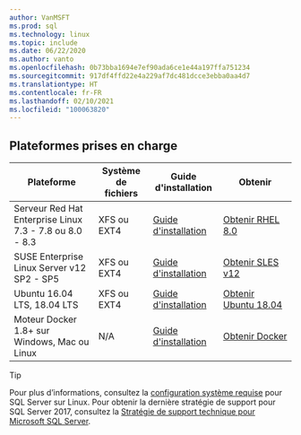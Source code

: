 ```yaml
---
author: VanMSFT
ms.prod: sql
ms.technology: linux
ms.topic: include
ms.date: 06/22/2020
ms.author: vanto
ms.openlocfilehash: 0b73bba1694e7ef90ada6ce1e44a197ffa751234
ms.sourcegitcommit: 917df4ffd22e4a229af7dc481dcce3ebba0aa4d7
ms.translationtype: HT
ms.contentlocale: fr-FR
ms.lasthandoff: 02/10/2021
ms.locfileid: "100063820"
---
```

## <a name="supported-platforms"></a>Plateformes prises en charge

| Plateforme | Système de fichiers | Guide d'installation | Obtenir |
|-----|-----|-----|-----|
| Serveur Red Hat Enterprise Linux 7.3 - 7.8 ou 8.0 - 8.3 | XFS ou EXT4 | [Guide d'installation](../linux/quickstart-install-connect-red-hat.md) | [Obtenir RHEL 8.0](https://access.redhat.com/products/red-hat-enterprise-linux/evaluation) |
| SUSE Enterprise Linux Server v12 SP2 - SP5 | XFS ou EXT4 | [Guide d'installation](../linux/quickstart-install-connect-suse.md) | [Obtenir SLES v12](https://www.suse.com/products/server) |
| Ubuntu 16.04 LTS, 18.04 LTS | XFS ou EXT4 | [Guide d'installation](../linux/quickstart-install-connect-ubuntu.md) | [Obtenir Ubuntu 18.04](http://releases.ubuntu.com/bionic/) |
| Moteur Docker 1.8+ sur Windows, Mac ou Linux | N/A | [Guide d'installation](../linux/quickstart-install-connect-docker.md) | [Obtenir Docker](https://www.docker.com/get-started) |

> [!TIP]
> Pour plus d’informations, consultez la [configuration système requise](../linux/sql-server-linux-setup.md#system) pour SQL Server sur Linux. Pour obtenir la dernière stratégie de support pour SQL Server 2017, consultez la [Stratégie de support technique pour Microsoft SQL Server](https://support.microsoft.com/help/4047326/support-policy-for-microsoft-sql-server).